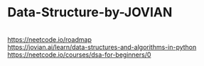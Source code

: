# Data-Structure-by-JOVIAN
<br>https://neetcode.io/roadmap<br>
https://jovian.ai/learn/data-structures-and-algorithms-in-python
<br>https://neetcode.io/courses/dsa-for-beginners/0
